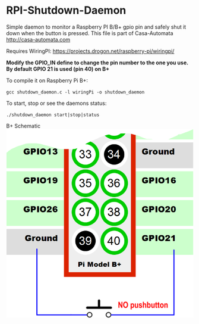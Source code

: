 RPI-Shutdown-Daemon
===================

Simple daemon to monitor a Raspberry PI B/B+ gpio pin and safely shut it down when the button is pressed.
This file is part of Casa-Automata http://casa-automata.com
  

Requires WiringPI: https://projects.drogon.net/raspberry-pi/wiringpi/

**Modify the GPIO_IN define to change the pin number to the one you use. 
By default GPIO 21 is used (pin 40) on B+**

To compile it on Raspberry Pi B+:
```
gcc shutdown_daemon.c -l wiringPi -o shutdown_daemon
```

To start, stop or see the daemons status:
```
./shutdown_daemon start|stop|status
```

B+ Schematic
![Alt text](rpib+button.png?raw=true "Raspberry PI B+ shutdown button wiring diagram")
